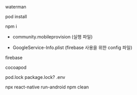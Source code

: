 waterman

pod install

npm i

- community.mobileprovision (실행 파일)

- GoogleService-Info.plist (firebase 사용을 위한 config 파일)

firebase

cocoapod


pod.lock
package.lock?
.env


npx react-native run-android
npm clean
<!--stackedit_data:
eyJoaXN0b3J5IjpbLTM1ODY2ODE5OV19
-->